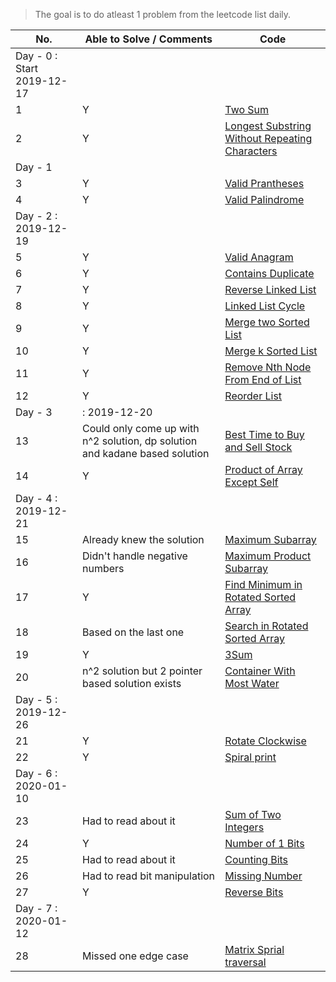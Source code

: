 > The goal is to do atleast 1 problem from the leetcode list daily.

| No.| Able to Solve / Comments |      Code                                   |
|----|----------|--------------------------------------|
|    Day - 0 : Start 2019-12-17 |
|  1 |  Y       | [Two Sum](../../src/practice/session-1/two_sum.rb)|
|  2 |  Y       | [Longest Substring Without Repeating Characters](../../src/practice/session-1/longest_sub_without_repeating_char.rb)|
|      Day - 1|
|  3 |  Y       |[Valid Prantheses](../../src/practice/session-1/valid_prantheses.rb)|
|  4 |  Y       |[Valid Palindrome](../../src/practice/session-1/valid_palindrome.rb)|
|      Day - 2 : 2019-12-19|
|  5 |  Y       |[Valid Anagram](../../src/practice/session-1/valid_anagram.rb)|
|  6 |  Y       |[Contains Duplicate](../../src/practice/session-1/contains_duplicate.rb)|
|  7 |  Y       |[Reverse Linked List](../../src/practice/session-1/reverse_singly_linked_list.rb)|
|  8 |  Y       |[Linked List Cycle](../../src/practice/session-1/linked_list_cycle.rb)|
|  9 |  Y       |[Merge two Sorted List](../../src/practice/session-1/merge_two_sorted_list.rb)|
| 10 |  Y       |[Merge k Sorted List](../../src/practice/session-1/merge_k_sorted_list.rb)|
| 11 |  Y       |[Remove Nth Node From End of List](../../src/practice/session-1/remove_nth_from_end.rb)|
| 12 |  Y       |[Reorder List](../../src/practice/session-1/reorder_list.rb)|
|       Day - 3| : 2019-12-20
| 13 |  Could only come up with n^2 solution, dp solution and kadane based solution |[Best Time to Buy and Sell Stock](../../src/practice/session-1/best_time_buy_sell.rb)|
| 14 |  Y       |[Product of Array Except Self](../../src/practice/session-1/product_except_self.rb)|
|        Day - 4 : 2019-12-21|
| 15 | Already knew the solution | [Maximum Subarray](../../src/practice/session-1/max_subarray_sum.rb)|
| 16 | Didn't handle negative numbers | [Maximum Product Subarray](../../src/practice/session-1/max_subarray_product.rb)|
| 17 | Y       | [Find Minimum in Rotated Sorted Array](../../src/practice/session-1/find_min_rotated.rb)|
| 18 | Based on the last one |[Search in Rotated Sorted Array](../../src/practice/session-1/binary_search_rotated.rb)|
| 19 | Y       | [3Sum](../../src/practice/session-1/three_sum.rb)|
| 20 | n^2 solution but 2 pointer based solution exists | [Container With Most Water](../../src/practice/session-1/container_with_most_area.rb)|
|         Day - 5 : 2019-12-26|
| 21 | Y       | [Rotate Clockwise](../../src/practice/session-1/rotate_clock_wise.rb)|
| 22 | Y       | [Spiral print](../../src/practice/session-1/print_spiral.rb)|
|         Day - 6 : 2020-01-10|
| 23 |  Had to read about it | [Sum of Two Integers](../../src/practice/session-1/bit_sum.rb)|
| 24 |  Y       | [Number of 1 Bits](../../src/practice/session-1/hamming_weight.rb)|
| 25 |  Had to read about it | [Counting Bits](../../src/practice/session-1/counting_bits.rb)|
| 26 |  Had to read bit manipulation| [Missing Number](../../src/practice/session-1/missing_number.rb)|
| 27 |  Y  | [Reverse Bits](../../src/practice/session-1/reverse_bits.rb)|
|         Day - 7 : 2020-01-12|
| 28 |  Missed one edge case | [Matrix Sprial traversal](../../src/practice/session-1/reverse_bits.rb)|
